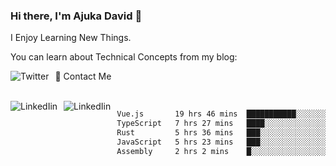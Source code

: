 ### Hi there, I'm Ajuka David 🥷

I Enjoy Learning New Things.

You can learn about Technical Concepts from my blog:

<a href="https://tobit.hashnode.dev/"> <img src="https://img.shields.io/badge/Hashnode-2962FF?style=for-the-badge&logo=hashnode&logoColor=white"
     alt="Twitter"
     style="float: left; margin-right: 10px;" /> </a>


📱 Contact Me

<br />
<a href="https://www.linkedin.com/in/david-ajuka-630660144/"> <img src="https://img.shields.io/badge/LinkedIn-0077B5?style=for-the-badge&logo=linkedin&logoColor=white"
     alt="LinkedIin"
     style="float: left; margin-right: 10px;" /> </a> <a href="mailto:ajuka.zephiniah@gmail.com"> <img src="https://img.shields.io/badge/Gmail-D14836?style=for-the-badge&logo=gmail&logoColor=white"
     alt="LinkedIin"
     style="float: left; margin-right: 10px;" /> </a>
     

<!--START_SECTION:waka-->

```txt
Vue.js       19 hrs 46 mins  ███████████░░░░░░░░░░░░░░   43.99 %
TypeScript   7 hrs 27 mins   ████░░░░░░░░░░░░░░░░░░░░░   16.61 %
Rust         5 hrs 36 mins   ███░░░░░░░░░░░░░░░░░░░░░░   12.47 %
JavaScript   5 hrs 23 mins   ███░░░░░░░░░░░░░░░░░░░░░░   12.00 %
Assembly     2 hrs 2 mins    █░░░░░░░░░░░░░░░░░░░░░░░░   04.55 %
```

<!--END_SECTION:waka-->
